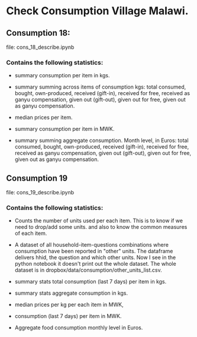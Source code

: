 # Check Consumption Village Malawi.

## Consumption 18: 
file: cons_18_describe.ipynb
### Contains the following statistics:
-   summary consumption per item in kgs.

-  summary summing across items of consumption kgs: total consumed, bought, own-produced, received (gift-in), received for free, received as ganyu compensation, given out (gift-out), given out for free, given out as ganyu compensation.

-   median prices per item.

-   summary consumption per item in MWK.

-  summary summing aggregate consumption. Month level, in Euros: total consumed, bought, own-produced, received (gift-in), received for free, received as ganyu compensation, given out (gift-out), given out for free, given out as ganyu compensation.

## Consumption 19
file: cons_19_describe.ipynb
### Contains the following statistics:
- Counts the number of units used per each item. This is to know if we need to drop/add some units. and also to know the common measures of each item.

- A dataset of all household-item-questions combinations where consumption have been reported in "other" units. The dataframe delivers hhid, the question and which other units. Now I see in the python notebook it doesn't print out the whole dataset. The whole dataset is in dropbox/data/consumption/other_units_list.csv. 

- summary stats total consumption (last 7 days) per item in kgs.

- summary stats aggregate consumption in kgs.

- median prices per kg per each item in MWK,

- consumption (last 7 days) per item in MWK.

- Aggregate food consumption monthly level in Euros.


